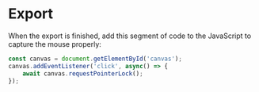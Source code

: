 # Export

When the export is finished, add this segment of code to the JavaScript to capture the mouse properly:

```JavaScript
const canvas = document.getElementById('canvas');
canvas.addEventListener('click', async() => {
    await canvas.requestPointerLock();
});
```